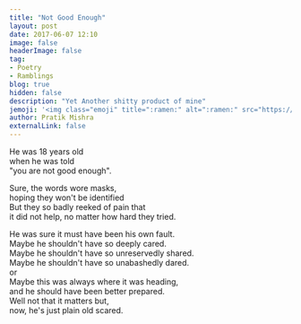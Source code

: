 ```yaml
---
title: "Not Good Enough"
layout: post
date: 2017-06-07 12:10
image: false
headerImage: false
tag: 
- Poetry
- Ramblings
blog: true
hidden: false
description: "Yet Another shitty product of mine"
jemoji: '<img class="emoji" title=":ramen:" alt=":ramen:" src="https://assets.github.com/images/icons/emoji/unicode/1f35c.png" height="20" width="20" align="absmiddle">'
author: Pratik Mishra
externalLink: false
---
```


He was 18 years old  
when he was told  
"you are not good enough".  

Sure, the words wore masks,  
hoping they won't be identified  
But they so badly reeked of pain that  
it did not help, no matter how hard they tried.  

He was sure it must have been his own fault.  
Maybe he shouldn't have so deeply cared.  
Maybe he shouldn't have so unreservedly shared.  
Maybe he shouldn't have so unabashedly dared.  
or  
Maybe this was always where it was heading,  
and he should have been better prepared.  
Well not that it matters but,  
now, he's just plain old scared.  
